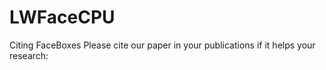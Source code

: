 # LWFaceCPU
Citing FaceBoxes
Please cite our paper in your publications if it helps your research:

